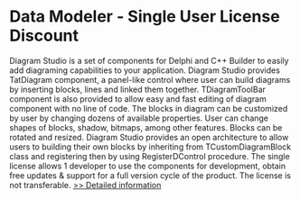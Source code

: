 # Data Modeler - Single User License Discount
Diagram Studio is a set of components for Delphi and C++ Builder to easily add diagraming capabilities to your application. Diagram Studio provides TatDiagram component, a panel-like control where user can build diagrams by inserting blocks, lines and linked them together. TDiagramToolBar component is also provided to allow easy and fast editing of diagram component with no line of code. The blocks in diagram can be customized by user by changing dozens of available properties. User can change shapes of blocks, shadow, bitmaps, among other features. Blocks can be rotated and resized. Diagram Studio provides an open architecture to allow users to building their own blocks by inheriting from TCustomDiagramBlock class and registering then by using RegisterDControl procedure. The single license allows 1 developer to use the components for development, obtain free updates & support for a full version cycle of the product. The license is not transferable.
[>> Detailed information](https://secure.shareit.com/shareit/product.html?productid=300398514&affiliateid=200057808)